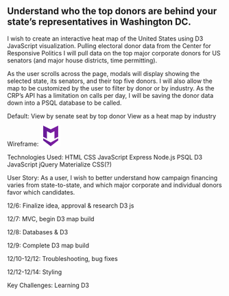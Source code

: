 ## Understand who the top donors are behind your state’s representatives in Washington DC.

I wish to create an interactive heat map of the United States using D3 JavaScript visualization. Pulling electoral donor data from the Center for Responsive Politics I will pull data on the top major corporate donors for US senators (and major house districts, time permitting).

As the user scrolls across the page, modals will display showing the selected state, its senators, and their top five donors. I will also allow the map to be customized by the user to filter by donor or by industry. As the CRP’s API has a limitation on calls per day, I will be saving the donor data down into a PSQL database to be called.

Default:
View by senate seat by top donor
View as a heat map by industry

Wireframe:
![alt text](https://github.com/adam-p/markdown-here/raw/master/src/common/images/icon48.png "Logo Title Text 1")


Technologies Used:
HTML
CSS
JavaScript
Express
Node.js
PSQL
D3 JavaScript
jQuery
Materialize CSS(?)

User Story:
As a user, I wish to better understand how campaign financing varies from state-to-state, and which major corporate and individual donors favor which candidates.

12/6: Finalize idea, approval & research D3 js

12/7: MVC, begin D3 map build

12/8: Databases & D3

12/9: Complete D3 map build

12/10-12/12: Troubleshooting, bug fixes

12/12-12/14: Styling

Key Challenges:
Learning D3
